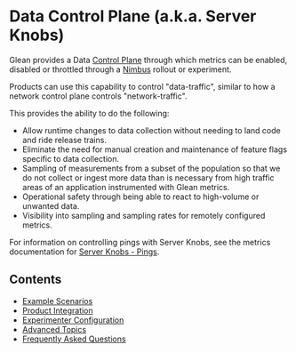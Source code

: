 # Data Control Plane (a.k.a. Server Knobs)

Glean provides a Data [Control Plane] through which metrics can be enabled, disabled or throttled through a [Nimbus] rollout or experiment.

Products can use this capability to control "data-traffic", similar to how a network control plane controls "network-traffic".

This provides the ability to do the following:

- Allow runtime changes to data collection without needing to land code and ride release trains.
- Eliminate the need for manual creation and maintenance of feature flags specific to data collection.
- Sampling of measurements from a subset of the population so that we do not collect or ingest more data than is necessary from high traffic areas of an application instrumented with Glean metrics.
- Operational safety through being able to react to high-volume or unwanted data.
- Visibility into sampling and sampling rates for remotely configured metrics.

For information on controlling pings with Server Knobs, see the metrics documentation for [Server Knobs - Pings].

## Contents
- [Example Scenarios](./example-scenarios.md)
- [Product Integration](./product-integration.md)
- [Experimenter Configuration](./experimenter-configuration.md)
- [Advanced Topics](./advanced-topics.md)
- [Frequently Asked Questions](./faq.md)

[Control Plane]: https://en.wikipedia.org/wiki/Control_plane
[Nimbus]: https://experimenter.info
[Server Knobs - Pings]: ../pings/index.md